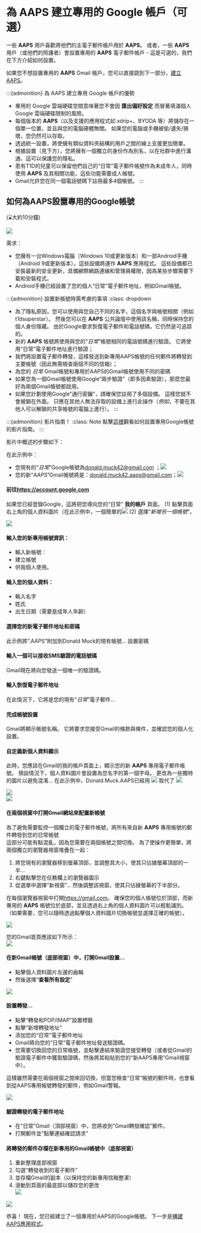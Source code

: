 # 為 AAPS 建立專用的 Google 帳戶（可選）

一些 **AAPS** 用戶喜歡將他們的主電子郵件帳戶用於 **AAPS**。 或者，一些 **AAPS** 用戶（或他們的照護者）會設置專用的 **AAPS** 電子郵件帳戶 - 這是可選的，我們在下方介紹如何設置。

如果您不想設置專用的 **AAPS** Gmail 帳戶，您可以直接跳到下一部分，[建立 AAPS](building-AAPS.md)。

:::{admonition} 為 AAPS 建立專用 Google 帳戶的優勢

- 專用的 Google 雲端硬碟空間意味著您不會因 **匯出偏好設定** 而冒著填滿個人 Google 雲端硬碟限制的風險。
- 每個版本的 **AAPS**（以及支援的應用程式如 xdrip+、BYODA 等）將儲存在一個單一位置，並且與您的電腦硬體無關。 如果您的電腦或手機被偷/遺失/損壞，您仍然可以存取。
- 透過統一設置，將使擁有類似資料夾結構的用戶之間的線上支援更加簡單。
- 根據設置（見下方），您將擁有一個獨立的身份作為別名，以在社群中進行溝通，這可以保護您的隱私。
- 患有T1D的兒童可以保留他們自己的“日常”電子郵件帳號作為未成年人，同時使用 **AAPS** 及其相關功能，這些功能需要成人帳號。
- Gmail允許您在同一個電話號碼下註冊最多4個帳號。
  :::

## 如何為AAPS設置專用的Google帳號

(⌛大約10分鐘)

![](../images/Building-the-App/building_0001.png)

需求：

- 您擁有一台Windows電腦（Windows 10或更新版本）和一部Android手機（Android 9或更新版本），這些設備將運作 **AAPS** 應用程式。 這些設備都已安裝最新的安全更新，具備網際網路連線和管理員權限，因為某些步驟需要下載和安裝程式。
- Android手機已經設置了您的個人“日常”電子郵件地址，例如Gmail帳號。

:::{admonition} 設置新帳號時需考慮的事項
:class: dropdown

- 為了隱私原因，您可以使用與您自己不同的名字，這個名字與帳號相關（例如t1dsuperstar）。 然後您可以在 **AAPS** 公共論壇中使用該名稱，同時保持您的個人身份隱藏。 由於Google要求恢復電子郵件和電話號碼，它仍然是可追踪的。
- 新的 **AAPS** 帳號將使用與您的“_日常_”帳號相同的電話號碼進行驗證。 它將使用“日常”電子郵件地址進行驗證；
- 我們將設置電子郵件轉發，這樣發送到新專用AAPS帳號的任何郵件將轉發到主要帳號（因此無需檢查兩個不同的信箱）；
- 為您的 _日常_ Gmail帳號和專用於AAPS的Gmail帳號使用不同的密碼
- 如果您為一個Gmail帳號使用Google“兩步驗證”（即多因素驗證），那麼您最好為兩個Gmail帳號都啟用。
- 如果您計劃使用Google“通行密鑰”，請確保您註冊了多個設備。 這樣您就不會被鎖在外面。 只應在其他人無法存取的設備上進行此操作（_例如_，不要在其他人可以解鎖的共享帳號的電腦上進行）。
  :::

:::{admonition}  影片指南！
:class: Note
點擊[這裡](https://drive.google.com/file/d/1dMZTIolO-kd2eB0soP7boEVtHeCDEQBF/view?usp=drive_link)觀看如何設置專用Google帳號的影片指南。
:::

影片中概述的步驟如下：

在此示例中：

- 您現有的“_日常_”Google帳號為<donald.muck42@gmail.com> ；![](../images/Building-the-App/building_0002.png)
- 您的新“_AAPS_”Gmail帳號將是：<donald.muck42.aaps@gmail.com>；![](../images/Building-the-App/building_0003.png)

#### 前往<https://account.google.com>

如果您已經登錄Google，這將把您導向您的“日常” **我的帳戶** 頁面。
(1) 點擊頁面右上角的個人資料圖片（在此示例中，一個簡單的![](../images/Building-the-App/building_0002.png)
(2) 選擇“_新增另一個帳號_”。

![](../images/Building-the-App/building_0005.png)

#### 輸入您的新專用帳號資訊：

- 輸入新帳號：
- 建立帳號
- 供我個人使用。

#### 輸入您的個人資料：

- 輸入名字
- 姓氏
- 出生日期（需要是成年人年齡）

#### 選擇您的新電子郵件地址和密碼

此示例將“.AAPS”附加到Donald Muck的現有帳號...
設置密碼

#### 輸入一個可以接收SMS驗證的電話號碼

Gmail現在將向您發送一個唯一的驗證碼。

#### 輸入恢復電子郵件地址

在此情況下，它將是您的現有“_日常_”電子郵件…

#### 完成帳號設置

Gmail將顯示帳號名稱。 它將要求您接受Gmail的條款與條件，並確認您的個人化設置。

#### 自定義新個人資料顯示

此時，您應該在Gmail的我的帳戶頁面上，顯示您的新 **AAPS** 專用電子郵件帳號。 預設情況下，個人資料圖片會設置為您名字的第一個字母。 更改為一些獨特的圖片以避免混淆… 在此示例中，Donald.Muck.AAPS已經用 ![](../images/Building-the-App/building_0003.png) 取代了 ![](../images/Building-the-App/building_0002.png)

![](../images/Building-the-App/building_0007.png)\
![](../images/Building-the-App/building_0008.png)

#### 在兩個視窗中打開Gmail網站來配置新帳號

為了避免需要監控一個獨立的電子郵件帳號，將所有來自新 **AAPS** 專用帳號的郵件轉發到您的日常帳號 \
這部分可能有點混亂，因為您需要在兩個帳號之間切換。 為了使操作更簡單，將兩個獨立的瀏覽器視窗堆疊在一起：

1. 將您現有的瀏覽器移到螢幕頂部，並調整其大小，使其只佔據螢幕頂部的一半…
2. 右鍵點擊您在任務欄上的瀏覽器圖示
3. 從選單中選擇“新視窗”... 然後調整該視窗，使其只佔據螢幕的下半部分。

在每個瀏覽器視窗中打開<https://gmail.com>。 確保您的個人帳號位於頂部，而新專用的 **AAPS** 帳號位於底部，並且透過右上角的個人資料圖片可以輕鬆識別。 （如果需要，您可以隨時透過點擊個人資料圖片切換帳號並選擇正確的帳號）。

![](../images/Building-the-App/building_0009.png)

您的Gmail首頁應該如下所示：\
![](../images/Building-the-App/building_0010.png)

#### 在新Gmail帳號（底部視窗）中，打開Gmail設置…

- 點擊個人資料圖片左邊的齒輪
- 然後選擇“**查看所有設定**”

![](../images/Building-the-App/building_0011.png)

#### 設置轉發…

- 點擊“轉發和POP/IMAP”設置標籤
- 點擊“新增轉發地址”
- 添加您的“日常”電子郵件地址
- Gmail將向您的“日常”電子郵件地址發送驗證碼。
- 您需要切換回您的日常帳號，並點擊連結來驗證您接受轉發（或者從Gmail的驗證電子郵件中獲取驗證碼，然後將其粘貼到您的“新AAPS專用”Gmail視窗中）。

這樣雖然需要在兩個視窗之間來回切換，但當您檢查“日常”帳號的郵件時，也會看到從AAPS專用帳號轉發的郵件，例如Gmail警報。

![](../images/Building-the-App/building_0012.png)

#### 驗證轉發的電子郵件地址

- 在“日常”Gmail（頂部視窗）中，您將收到“Gmail轉發確認”郵件。
- 打開郵件並“點擊連結確認請求”

#### 將轉發的郵件存檔在新專用的Gmail帳號中（底部視窗）

<!---->

1. 重新整理底部視窗
2. 勾選“轉發收到的電子郵件”
3. 並存檔Gmail的副本（以保持您的新專用信箱整潔）
4. 滾動到頁面的最底部以儲存您的更改\
   ![](../images/Building-the-App/building_0013.png)

![](../images/Building-the-App/building_0014.png)

恭喜！ 現在，您已經建立了一個專用於AAPS的Google帳號。 下一步是[構建AAPS應用程式](building-AAPS.md)。
